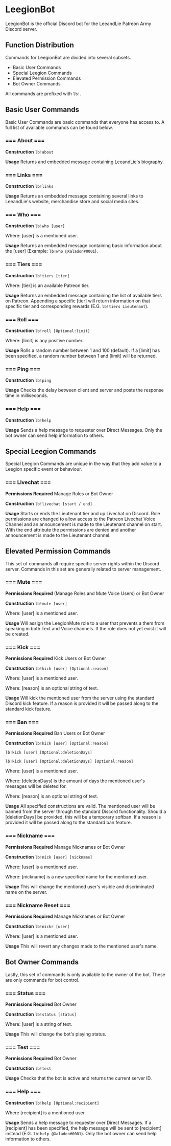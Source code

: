 # LeegionBot
LeegionBot is the official Discord bot for the LeeandLie Patreon Army Discord server.

## Function Distribution
Commands for LeegionBot are divided into several subsets.

- Basic User Commands
- Special Leegion Commands
- Elevated Permission Commands
- Bot Owner Commands

All commands are prefixed with `lb!`.

## Basic User Commands
Basic User Commands are basic commands that everyone has access to. A full list of available commands can be found below.

### === About ===
**Construction**
`lb!about`

**Usage**
Returns and embedded message containing LeeandLie's biography.

### === Links ===
**Construction**
`lb!links`

**Usage**
Returns an embedded message containing several links to LeeandLie's website, merchandise store and social media sites.

### === Who ===
**Construction**
`lb!who [user]`

Where: [user] is a mentioned user.

**Usage**
Returns an embedded message containing basic information about the [user] (Example: `lb!who @Xaladon#0001`).

### === Tiers ===
**Construction**
`lb!tiers [tier]`

Where: [tier] is an available Patreon tier.

**Usage**
Returns an embedded message containing the list of available tiers on Patreon. Appending a specific [tier] will return information on that specific tier and corresponding rewards (E.G. `lb!tiers Lieutenant`).

### === Roll ===
**Construction**
`lb!roll [Optional:limit]`

Where: [limit] is any positive number.

**Usage**
Rolls a random number between 1 and 100 (default). If a [limit] has been specified, a random number between 1 and [limit] will be returned.

### === Ping ===

**Construction**
`lb!ping`

**Usage**
Checks the delay between client and server and posts the response time in milliseconds.

### === Help ===
**Construction**
`lb!help`

**Usage**
Sends a help message to requester over Direct Messages. Only the bot owner can send help information to others.

## Special Leegion Commands
Special Leegion Commands are unique in the way that they add value to a Leegion specific event or behaviour.

### === Livechat ===
**Permissions Required**
Manage Roles or Bot Owner

**Construction**
`lb!livechat [start / end]`

**Usage**
Starts or ends the Lieutenant tier and up Livechat on Discord. Role permissions are changed to allow access to the Patreon Livechat Voice Channel and an announcement is made to the Lieutenant channel on start. With the end attribute the permissions are denied and another announcement is made to the Lieutenant channel.

## Elevated Permission Commands
This set of commands all require specific server rights within the Discord server. Commands in this set are generally related to server management.

### === Mute ===
**Permissions Required**
(Manage Roles and Mute Voice Users) or Bot Owner

**Construction**
`lb!mute [user]`

Where: [user] is a mentioned user.

**Usage**
Will assign the LeegionMute role to a user that prevents a them from speaking in both Text and Voice channels. If the role does not yet exist it will be created.

### === Kick ===
**Permissions Required**
Kick Users or Bot Owner

**Construction**
`lb!kick [user] [Optional:reason]`

Where: [user] is a mentioned user.

Where: [reason] is an optional string of text.

**Usage**
Will kick the mentioned user from the server using the standard Discord kick feature. If a reason is provided it will be passed along to the standard kick feature.

### === Ban ===
**Permissions Required**
Ban Users or Bot Owner

**Construction**
`lb!kick [user] [Optional:reason]`

`lb!kick [user] [Optional:deletionDays]`

`lb!kick [user] [Optional:deletionDays] [Optional:reason]`

Where: [user] is a mentioned user.

Where: [deletionDays] is the amount of days the mentioned user's messages will be deleted for.

Where: [reason] is an optional string of text.

**Usage**
All specified constructions are valid. The mentioned user will be banned from the server through the standard Discord functionality. Should a [deletionDays] be provided, this will be a temporary softban. If a reason is provided it will be passed along to the standard ban feature.

### === Nickname ===
**Permissions Required**
Manage Nicknames or Bot Owner

**Construction**
`lb!nick [user] [nickname]`

Where: [user] is a mentioned user.

Where: [nickname] is a new specified name for the mentioned user.

**Usage**
This will change the mentioned user's visible and discriminated name on the server.

### === Nickname Reset ===
**Permissions Required**
Manage Nicknames or Bot Owner

**Construction**
`lb!nickr [user]`

Where: [user] is a mentioned user.

**Usage**
This will revert any changes made to the mentioned user's name.

## Bot Owner Commands
Lastly, this set of commands is only available to the owner of the bot. These are only commands for bot control.

### === Status ===
**Permissions Required**
Bot Owner

**Construction**
`lb!status [status]`

Where: [user] is a string of text.

**Usage**
This will change the bot's playing status.

### === Test ===
**Permissions Required**
Bot Owner

**Construction**
`lb!test`

**Usage**
Checks that the bot is active and returns the current server ID.

### === Help ===
**Construction**
`lb!help [Optional:recipient]`

Where [recipient] is a mentioned user.

**Usage**
Sends a help message to requester over Direct Messages. If a [recipient] has been specified, the help message will be sent to [recipient] instead (E.G. `lb!help @Xaladon#0001`). Only the bot owner can send help information to others.
